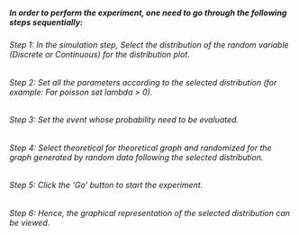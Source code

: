 

##### In order to perform the experiment, one need to go through the following steps sequentially:
###### Step 1:  In the simulation step, Select the distribution of the random variable (Discrete or Continuous) for the distribution plot.
###### Step 2:  Set all the parameters according to the selected distribution (for example: For poisson set lambda > 0).
###### Step 3:  Set the event whose probability need to be evaluated.
###### Step 4:  Select theoretical for theoretical graph and randomized for the graph generated by random data following the selected distribution.
###### Step 5:  Click the 'Go' button to start the experiment.
###### Step 6:  Hence, the graphical representation of the selected distribution can be viewed. 

